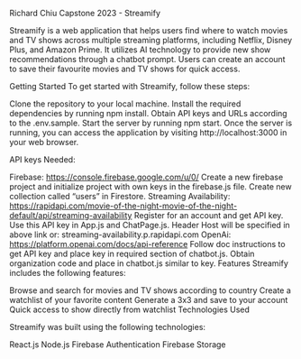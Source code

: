 Richard Chiu Capstone 2023 - Streamify

Streamify is a web application that helps users find where to watch movies and TV shows across multiple streaming platforms, including Netflix, Disney Plus, and Amazon Prime. It utilizes AI technology to provide new show recommendations through a chatbot prompt. Users can create an account to save their favourite movies and TV shows for quick access.

Getting Started
To get started with Streamify, follow these steps:

Clone the repository to your local machine.
Install the required dependencies by running npm install.
Obtain API keys and URLs according to the .env.sample.
Start the server by running npm start.
Once the server is running, you can access the application by visiting http://localhost:3000 in your web browser.

API keys Needed:

Firebase: https://console.firebase.google.com/u/0/
Create a new firebase project and initialize project with own keys in the firebase.js file.
Create new collection called “users” in Firestore.
Streaming Availability: https://rapidapi.com/movie-of-the-night-movie-of-the-night-default/api/streaming-availability
Register for an account and get API key.
Use this API key in App.js and ChatPage.js.
Header Host will be specified in above link or: streaming-availability.p.rapidapi.com
OpenAi: https://platform.openai.com/docs/api-reference
Follow doc instructions to get API key and place key in required section of chatbot.js.
Obtain organization code and place in chatbot.js similar to key.
Features
Streamify includes the following features:

Browse and search for movies and TV shows according to country
Create a watchlist of your favorite content
Generate a 3x3 and save to your account
Quick access to show directly from watchlist
Technologies Used

Streamify was built using the following technologies:

React.js
Node.js
Firebase Authentication
Firebase Storage
